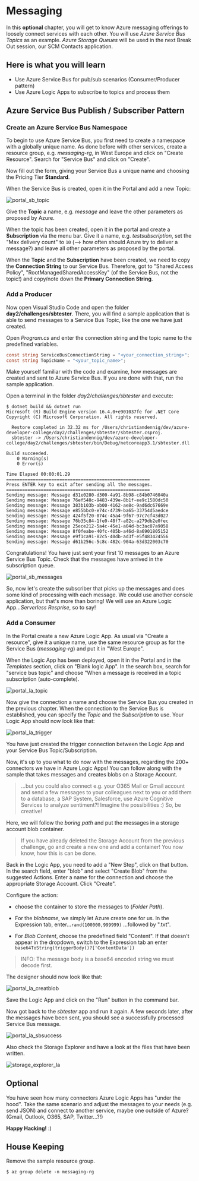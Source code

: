 # Messaging

In this **optional** chapter, you will get to know Azure messaging offerings to loosely connect services with each other. You will use _Azure Service Bus Topics_ as an example. _Azure Storage Queues_ will be used in the next Break Out session, our SCM Contacts application.

## Here is what you will learn

- Use Azure Service Bus for pub/sub scenarios (Consumer/Producer pattern)
- Use Azure Logic Apps to subscribe to topics and process them

## Azure Service Bus Publish / Subscriber Pattern

### Create an Azure Service Bus Namespace

To begin to use Azure Service Bus, you first need to create a namespace with a globally unique name. As done before with other services, create a resource group, e.g. _messaging-rg_, in West Europe and click on "Create Resource". Search for "Service Bus" and click on "Create".

Now fill out the form, giving your Service Bus a unique name and choosing the Pricing Tier **Standard**.

When the Service Bus is created, open it in the Portal and add a new Topic:

![portal_sb_topic](./img/portal_sb_topic.png "portal_sb_topic")

Give the **Topic** a name, e.g. _message_ and leave the other parameters as proposed by Azure.

When the topic has been created, open it in the portal and create a **Subscription** via the menu bar. Give it a name, e.g. _testsubscription_, set the "Max delivery count" to `10` (--> how often should Azure try to deliver a message?) and leave all other parameters as proposed by the portal.

When the **Topic** and the **Subscription** have been created, we need to copy the **Connection String** to our Service Bus. Therefore, got to "Shared Access Policy", "RootManagedSharedAccessKey" (of the Service Bus, not the topic!) and copy/note down the **Primary Connection String**.

### Add a Producer

Now open Visual Studio Code and open the folder **day2/challenges/sbtester**. There, you will find a sample application that is able to send messages to a Service Bus Topic, like the one we have just created.

Open _Program.cs_ and enter the connection string and the topic name to the predefined variables.

```csharp
const string ServiceBusConnectionString = "<your_connection_string>";
const string TopicName = "<your_topic_name>";
```

Make yourself familiar with the code and examine, how messages are created and sent to Azure Service Bus. If you are done with that, run the sample application.

Open a terminal in the folder _day2/challenges/sbtester_ and execute:

```shell
$ dotnet build && dotnet run
Microsoft (R) Build Engine version 16.4.0+e901037fe for .NET Core
Copyright (C) Microsoft Corporation. All rights reserved.

  Restore completed in 32.32 ms for /Users/christiandennig/dev/azure-developer-college/day2/challenges/sbtester/sbtester.csproj.
  sbtester -> /Users/christiandennig/dev/azure-developer-college/day2/challenges/sbtester/bin/Debug/netcoreapp3.1/sbtester.dll

Build succeeded.
    0 Warning(s)
    0 Error(s)

Time Elapsed 00:00:01.29
======================================================
Press ENTER key to exit after sending all the messages.
======================================================
Sending message: Message d31e0280-d300-4a91-8b98-c84b0746040a
Sending message: Message 76ef548c-9483-439e-8b1f-ee9c1580dc50
Sending message: Message 383b103b-ab00-4162-ae8c-9ad6dc67669e
Sending message: Message e855bbc0-e74c-4739-ba65-33754d5aedce
Sending message: Message 424f5f20-074c-45a4-9f67-97c7cf43d027
Sending message: Message 76b35c84-1fe0-48f7-a82c-a279db2e0fec
Sending message: Message 25ece212-5a4c-45e1-a04d-bc3ac07a9058
Sending message: Message 8f0feabe-40fc-405b-a46d-8a6901805152
Sending message: Message e9f1ca91-82c5-40db-ad3f-e5f483424556
Sending message: Message d61b256c-5c8c-482c-904a-63d322003c70
```

Congratulations! You have just sent your first 10 messages to an Azure Service Bus Topic. Check that the messages have arrived in the subscription queue.

![portal_sb_messages](./img/portal_sb_messages.png "portal_sb_messages")

So, now let's create the subscriber that picks up the messages and does some kind of processing with each message. We could use another console application, but that's more than boring! We will use an Azure Logic App..._Serverless Resprise_, so to say!

### Add a Consumer

In the Portal create a new Azure Logic App. As usual via "Create a resource", give it a unique name, use the same resource group as for the Service Bus (_messaging-rg_) and put it in "West Europe".

When the Logic App has been deployed, open it in the Portal and in the _Templates_ section, click on "Blank logic App". In the search box, search for "service bus topic" and choose "When a message is received in a topic subscription (auto-complete).

![portal_la_topic](./img/portal_la_topic.png "portal_la_topic")

Now give the connection a name and choose the Service Bus you created in the previous chapter. When the connection to the Service Bus is established, you can specify the _Topic_ and the _Subscription_ to use. Your Logic App should now look like that:

![portal_la_trigger](./img/portal_la_trigger.png "portal_la_trigger")

You have just created the trigger connection between the Logic App and your Service Bus Topic/Subscription.

Now, it's up to you what to do now with the messages, regarding the 200+ connectors we have in Azure Logic Apps! You can follow along with the sample that takes messages and creates blobs on a Storage Account.

> ...but you could also connect e.g. your O365 Mail or Gmail account and send a few messages to your colleagues next to you or add them to a database, a SAP System, Salesforce, use Azure Cognitive Services to analyze sentiment?! Imagine the possibilities :) So, be creative!

Here, we will follow the _boring path_ and put the messages in a storage account blob container.

> If you have already deleted the Storage Account from the previous challenge, go and create a new one and add a container! You now know, how this is can be done.

Back in the Logic App, you need to add a "New Step", click on that button. In the search field, enter "blob" and select "Create Blob" from the suggested Actions. Enter a name for the connection and choose the appropriate Storage Account. Click "Create".

Configure the action:

- choose the container to store the messages to (_Folder Path_).

- For the _blobname_, we simply let Azure create one for us. In the Expression tab, enter...`rand(100000,999999)` ...followed by ".txt".

- For _Blob Content_, choose the predefined field "Content". If that doesn't appear in the dropdown, switch to the Expression tab an enter `base64ToString(triggerBody()?['ContentData'])`

> INFO: The message body is a base64 encoded string we must decode first.

The designer should now look like that:

![portal_la_creatblob](./img/portal_la_creatblob.png "portal_la_creatblob")

Save the Logic App and click on the "Run" button in the command bar.

Now got back to the _sbtester_ app and run it again. A few seconds later, after the messages have been sent, you should see a successfully processed Service Bus message.

![portal_la_sbsuccess](./img/portal_la_sbsuccess.png "portal_la_sbsuccess")

Also check the Storage Explorer and have a look at the files that have been written.

![storage_explorer_la](./img/storage_explorer_la.png "storage_explorer_la")

## Optional

You have seen how many connectors Azure Logic Apps has "under the hood". Take the same scenario and adjust the messages to your needs (e.g. send JSON) and connect to another service, maybe one outside of Azure? (Gmail, Outlook, O365, SAP, Twitter...?!)

**Happy Hacking!** :)

## House Keeping

Remove the sample resource group.

```shell
$ az group delete -n messaging-rg
```
